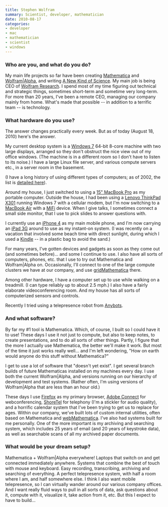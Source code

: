 ```yaml
---
title: Stephen Wolfram
summary: Scientist, developer, mathematician
date: 2010-08-17
categories:
- developer
- mac
- mathematician
- scientist
- windows
---
```


### Who are you, and what do you do?

My main life projects so far have been creating [Mathematica][] and [Wolfram\|Alpha][wolfram-alpha], and writing [A New Kind of Science](http://www.wolframscience.com/ "The website for Stephen's book."). My main job is being CEO of [Wolfram Research](http://www.wolfram.com/ "The Wolfram Research site."). I spend most of my time figuring out technical and strategic things, sometimes short-term and sometime very long-term. For more than 20 years, I've been a remote CEO, managing our company mainly from home. What's made that possible -- in addition to a terrific team -- is technology.

### What hardware do you use?

The answer changes practically every week. But as of today (August 18, 2010) here's the answer.

My current desktop system is a [Windows 7][windows-7] 64-bit 8-core machine with two large displays, arranged so they don't obstruct the nice view out of my office windows. (The machine is in a different room so I don't have to listen to its noise.) I have a large Linux file server, and various compute servers etc., in a server room in the basement.

(I have a long history of using different types of computers; as of 2002, the list is [detailed here](http://www.wolframscience.com/nksonline/page-854b-text "A page listing the computers Stephen has used.")).

Around my house, I just switched to using a [15" MacBook Pro][macbook-pro] as my portable computer. Outside the house, I had been using a [Lenovo ThinkPad X301][thinkpad-x301] running Windows 7 with a cellular modem, but I'm now switching to a [MacBook Air][macbook-air] with a [MiFi][] device. When I give talks, I sometimes connect a small side monitor, that I use to pick slides to answer questions with.

I currently use an [iPhone 4][iphone-4] as my main mobile phone, and I'm now carrying an [iPad 3G][ipad-3g] around to use as my instant-on system. (I was recently on a vacation that involved some beach time with direct sunlight, during which I used a [Kindle][] -- in a plastic bag to avoid the sand.)

For many years, I've gotten devices and gadgets as soon as they come out (and sometimes before)... and some I continue to use. I also have all sorts of computers, phones, etc. that I use to try out Mathematica and Wolfram\|Alpha on. Occasionally, I'll connect to one of the large compute clusters we have at our company, and use [gridMathematica][] there.

Among other hardware, I have a computer set up to use while walking on a treadmill. (I can type reliably up to about 2.5 mph.) I also have a fairly elaborate videoconferencing room. And my house has all sorts of computerized sensors and controls.

Recently I tried using a telepresence robot from [Anybots](http://anybots.com/ "A telepresence robot.").

### And what software?

By far my #1 tool is Mathematica. Which, of course, I built so I could have it to use! These days I use it not just to compute, but also to keep notes, to create presentations, and to do all sorts of other things. Partly, I figure that the more I actually use Mathematica, the better we'll make it work. But most of the time it just works really well... and I'm left wondering, "How on earth would anyone do this stuff without Mathematica?"

I get to use a lot of software that "doesn't yet exist". I get several branch builds of future Mathematicas installed on my machines every day. I use both the current Wolfram\|Alpha, and versions running on our hierarchy of development and test systems. (Rather often, I'm using versions of Wolfram\|Alpha that are less than an hour old.)

These days I use [Firefox][] as my primary browser, [Adobe Connect][connect] for webconferencing, [ShoreTel][] for telephony (I'm a stickler for audio quality), and a horrific calendar system that I've been trying to get us to replace for ages. Within our company, we've built lots of custom internal utilities, often based on Mathematica and [webMathematica][]. I've also had systems built for me personally. One of the more important is my archiving and searching system, which includes 25 years of email (and 20 years of keystroke data), as well as searchable scans of all my archived paper documents.

### What would be your dream setup?

Mathematica + Wolfram\|Alpha everywhere! Laptops that switch on and get connected immediately anywhere. Systems that combine the best of touch with mouse and keyboard. Easy recording, transcribing, archiving and searching of everything. A perfect telepresence system, with half a room where I am, and half somewhere else. I think I also want mobile telepresence, so I can virtually wander around our various company offices. And I want really fluid ways to pull in all sorts of data, ask questions about it, compute with it, visualize it, take action from it, etc. But this I expect to have to build...

[connect]: https://www.adobe.com/products/adobeconnect.html "Web conferencing software."
[firefox]: https://www.mozilla.org/en-US/firefox/new/ "A cross-platform open-source web browser."
[gridmathematica]: https://www.wolfram.com/gridmathematica/ "A network distributed version of Mathematica."
[ipad-3g]: https://www.apple.com/ipad/ "A tablet device with 3G."
[iphone-4]: https://en.wikipedia.org/wiki/IPhone_4 "A smartphone."
[kindle]: http://web.archive.org/web/20230315012831/http://www.amazon.com/Kindle-Ereader-ebook-reader/dp/B007HCCNJU/ "A digital book reader."
[macbook-air]: https://www.apple.com/macbook-air/ "A very thin laptop."
[macbook-pro]: https://www.apple.com/macbook-pro/ "A laptop."
[mathematica]: https://www.wolfram.com/mathematica/ "Computation and simulation software."
[mifi]: https://en.wikipedia.org/wiki/MiFi "A portable mobile hotspot."
[shoretel]: http://web.archive.org/web/20230808191416/https://www.mitel.com/ "All-in-one VoIP phone system."
[thinkpad-x301]: http://web.archive.org/web/20161006112805/http://shop.lenovo.com/us/notebooks/thinkpad/x-series/x301 "A 13.3 inch PC laptop."
[webmathematica]: https://www.wolfram.com/products/webmathematica/ "Dynamic Mathematica web content."
[windows-7]: https://en.wikipedia.org/wiki/Windows_7 "An operating system."
[wolfram-alpha]: https://www.wolframalpha.com/ "An online knowledge engine."
